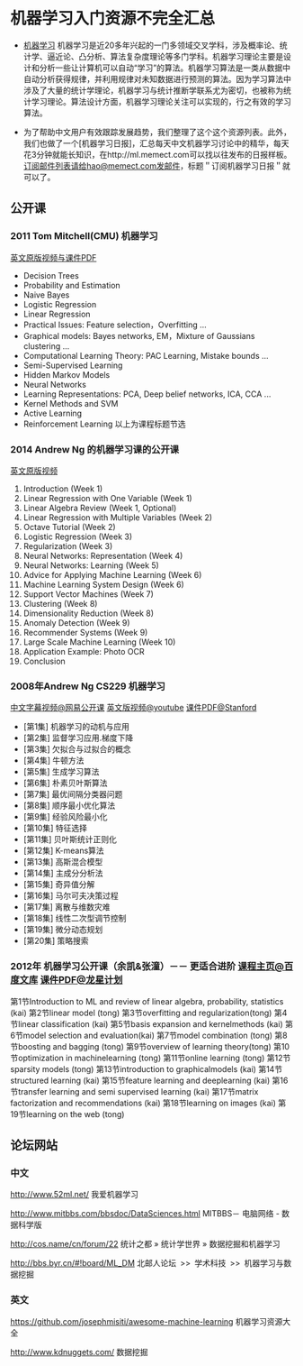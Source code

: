 # 机器学习入门资源不完全汇总

* [机器学习](http://zh.wikipedia.org/zh/%E6%9C%BA%E5%99%A8%E5%AD%A6%E4%B9%A0) 机器学习是近20多年兴起的一门多领域交叉学科，涉及概率论、统计学、逼近论、凸分析、算法复杂度理论等多门学科。机器学习理论主要是设计和分析一些让计算机可以自动“学习”的算法。机器学习算法是一类从数据中自动分析获得规律，并利用规律对未知数据进行预测的算法。因为学习算法中涉及了大量的统计学理论，机器学习与统计推断学联系尤为密切，也被称为统计学习理论。算法设计方面，机器学习理论关注可以实现的，行之有效的学习算法。

* 为了帮助中文用户有效跟踪发展趋势，我们整理了这个这个资源列表。此外，我们也做了一个[机器学习日报]，汇总每天中文机器学习讨论中的精华，每天花3分钟就能长知识，在http://ml.memect.com可以找以往发布的日报样板。
订阅邮件列表请给hao@memect.com发邮件，标题＂订阅机器学习日报＂就可以了。


## 公开课

### 2011 Tom Mitchell(CMU) 机器学习
 [英文原版视频与课件PDF](http://www.cs.cmu.edu/~tom/10701_sp11/lectures.shtml)
* Decision Trees
* Probability and Estimation 
* Naive Bayes 
* Logistic Regression 
* Linear Regression 
* Practical Issues: Feature selection，Overfitting ...
* Graphical models: Bayes networks, EM，Mixture of Gaussians clustering ...
* Computational Learning Theory: PAC Learning, Mistake bounds ...
* Semi-Supervised Learning
* Hidden Markov Models
* Neural Networks
* Learning Representations: PCA, Deep belief networks, ICA, CCA ...
* Kernel Methods and SVM
* Active Learning 
* Reinforcement Learning
以上为课程标题节选


### 2014 Andrew Ng 的机器学习课的公开课
 [英文原版视频](https://www.coursera.org/course/ml) 
1. Introduction (Week 1)
2. Linear Regression with One Variable (Week 1)
3. Linear Algebra Review (Week 1, Optional)
4. Linear Regression with Multiple Variables (Week 2)
5. Octave Tutorial (Week 2)
6. Logistic Regression (Week 3)
7. Regularization (Week 3)
8. Neural Networks: Representation (Week 4)
9. Neural Networks: Learning (Week 5)
10. Advice for Applying Machine Learning (Week 6)
11. Machine Learning System Design (Week 6)
12. Support Vector Machines (Week 7)
13. Clustering (Week 8)
14. Dimensionality Reduction (Week 8)
15. Anomaly Detection (Week 9)
16. Recommender Systems (Week 9)
17. Large Scale Machine Learning (Week 10)
18. Application Example: Photo OCR
19. Conclusion

### 2008年Andrew Ng CS229 机器学习
[中文字幕视频@网易公开课](http://v.163.com/special/opencourse/machinelearning.html) [英文版视频@youtube](https://www.youtube.com/playlist?list=PLA89DCFA6ADACE599) 
[课件PDF@Stanford](http://cs229.stanford.edu/materials.html)

* [第1集] 机器学习的动机与应用
* [第2集] 监督学习应用.梯度下降  	
* [第3集] 欠拟合与过拟合的概念  	
* [第4集] 牛顿方法  	
* [第5集] 生成学习算法  	
* [第6集] 朴素贝叶斯算法  	
* [第7集] 最优间隔分类器问题  	
* [第8集] 顺序最小优化算法  	
* [第9集] 经验风险最小化  	
* [第10集] 特征选择  	
* [第11集] 贝叶斯统计正则化  	
* [第12集] K-means算法  	
* [第13集] 高斯混合模型  	
* [第14集] 主成分分析法  	
* [第15集] 奇异值分解  	
* [第16集] 马尔可夫决策过程  	
* [第17集] 离散与维数灾难  	
* [第18集] 线性二次型调节控制  	
* [第19集] 微分动态规划  	
* [第20集] 策略搜索  



### 2012年 机器学习公开课（余凯&张潼）－－ 更适合进阶 [课程主页@百度文库](http://wenku.baidu.com/course/view/49e8b8f67c1cfad6195fa705) [课件PDF@龙星计划](http://bigeye.au.tsinghua.edu.cn/DragonStar2012/download.html)
第1节Introduction to ML and review of linear algebra, probability, statistics (kai)
第2节linear model (tong)
第3节overfitting and regularization(tong)
第4节linear classification (kai)
第5节basis expansion and kernelmethods (kai)
第6节model selection and evaluation(kai)
第7节model combination (tong)
第8节boosting and bagging (tong)
第9节overview of learning theory(tong)
第10节optimization in machinelearning (tong)
第11节online learning (tong)
第12节sparsity models (tong)
第13节introduction to graphicalmodels (kai)
第14节structured learning (kai)
第15节feature learning and deeplearning (kai)
第16节transfer learning and semi supervised learning (kai)
第17节matrix factorization and recommendations (kai)
第18节learning on images (kai)
第19节learning on the web (tong)


## 论坛网站
### 中文
http://www.52ml.net/ 我爱机器学习

http://www.mitbbs.com/bbsdoc/DataSciences.html MITBBS－ 电脑网络 - 数据科学版

http://cos.name/cn/forum/22  统计之都 » 统计学世界 » 数据挖掘和机器学习

http://bbs.byr.cn/#!board/ML_DM  北邮人论坛 >> 学术科技 >> 机器学习与数据挖掘


### 英文
https://github.com/josephmisiti/awesome-machine-learning  机器学习资源大全

http://www.kdnuggets.com/ 数据挖掘


